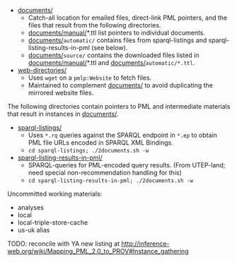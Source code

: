 * [documents/](https://github.com/timrdf/plunk/tree/master/instances/documents)
    * Catch-all location for emailed files, direct-link PML pointers, and the files that result from the following directories.
    * [documents/manual/](https://github.com/timrdf/plunk/tree/master/instances/documents/manual)*.ttl list pointers to individual documents.
    * [documents/](https://github.com/timrdf/plunk/tree/master/instances/documents)`automatic/` contains files from sparql-listings and sparql-listing-results-in-pml (see below).
    * [documents/](https://github.com/timrdf/plunk/tree/master/instances/documents)`source/` contains the downloaded files listed in [documents/manual/](https://github.com/timrdf/plunk/tree/master/instances/documents/manual)*.ttl and [documents/](https://github.com/timrdf/plunk/tree/master/instances/documents/)`automatic/*.ttl`.
* [web-directories/](https://github.com/timrdf/plunk/tree/master/instances/web-directories)
    * Uses `wget` on a `pmlp:Website` to fetch files.
    * Maintained to complement [documents/](https://github.com/timrdf/plunk/tree/master/instances/documents) to avoid duplicating the mirrored website files.

The following directories contain pointers to PML and intermediate materials that result in instances in [documents/](https://github.com/timrdf/plunk/tree/master/instances/documents).

* [sparql-listings/](https://github.com/timrdf/plunk/tree/master/instances/sparql-listings)
    * Uses `*.rq` queries against the SPARQL endpoint in `*.ep` to obtain PML file URLs encoded in SPARQL XML Bindings.
    * `cd sparql-listings; ./2documents.sh -w`
* [sparql-listing-results-in-pml/](https://github.com/timrdf/plunk/tree/master/instances/sparql-listing-results-in-pml)
    * SPARQL-queries for PML-encoded query results. (From UTEP-land; need special non-recommendation handling for this)
    * `cd sparql-listing-results-in-pml; ./2documents.sh -w`

Uncommitted working materials:
* analyses
* local
* local-triple-store-cache
* us-uk alias

TODO: reconcile with YA new listing at http://inference-web.org/wiki/Mapping_PML_2.0_to_PROV#Instance_gathering
